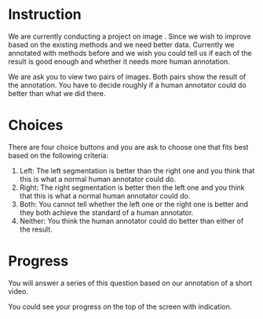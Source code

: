 Instruction
===========

We are currently conducting a project on image . Since we wish to improve based on the existing methods and we need better data. Currently we annotated with methods before and we wish you could tell us if each of the result is good enough and whether it needs more human annotation.

We are ask you to view two pairs of images. Both pairs show the result of the annotation. You have to decide roughly if a human annotator could do better than what we did there.

Choices
=======

There are four choice buttons and you are ask to choose one that fits best based on the following criteria:

1. Left: The left segmentation is better than the right one and you think that this is what a normal human annotator could do.
2. Right: The right segmentation is better then the left one and you think that this is what a normal human annotator could do.
3. Both: You cannot tell whether the left one or the right one is better and they both achieve the standard of a human annotator.
4. Neither: You think the human annotator could do better than either of the result.

Progress
========

You will answer a series of this question based on our annotation of a short video.

You could see your progress on the top of the screen with indication.

